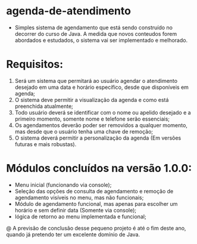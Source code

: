 # agenda-de-atendimento
- Simples sistema de agendamento que está sendo construído no decorrer do curso de Java.
A medida que novos conteudos forem abordados e estudados, o sistema vai ser implementado e melhorado.

# Requisitos:

1. Será um sistema que permitará ao usuário agendar o atendimento desejado em uma data e horário específico, desde que disponíveis em agenda;
2. O sistema deve permitir a visualização da agenda e como está preenchida atualmente;
3. Todo usuário deverá se identificar com o nome ou apelido desejado e a primeiro momento, somente nome e telefone serão essenciais;
4. Os agendamentos deverão poder ser removidos a qualquer momento, mas desde que o usuário tenha uma chave de remoção;
5. O sistema deverá permitir a personalização da agenda (Em versões futuras e mais robustas).

# Módulos concluídos na versão 1.0.0:
- Menu inicial (funcionando via console);
- Seleção das opções de consulta de agendamento e remoção de agendamento visíveis no menu, mas não funcionais;
- Módulo de agendamento funcional, mas apenas para escolher um horário e sem definir data (Somente via console);
- lógica de retorno ao menu implementada e funcional;

@ A previsão de conclusão desse pequeno projeto é até o fim deste ano, quando já pretendo ter um excelente domínio de Java.
